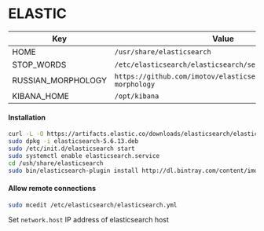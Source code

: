 # ELASTIC
Key | Value
------- | --------
HOME | `/usr/share/elasticsearch`  
STOP_WORDS | `/etc/elasticsearch/elasticsearch/search_stop_words.txt`  
RUSSIAN_MORPHOLOGY | `https://github.com/imotov/elasticsearch-analysis-morphology`  
KIBANA_HOME | `/opt/kibana`
#### Installation
```bash
curl -L -O https://artifacts.elastic.co/downloads/elasticsearch/elasticsearch-5.6.13.deb
sudo dpkg -i elasticsearch-5.6.13.deb
sudo /etc/init.d/elasticsearch start
sudo systemctl enable elasticsearch.service
cd /ush/share/elasticsearch
sudo bin/elasticsearch-plugin install http://dl.bintray.com/content/imotov/elasticsearch-plugins/org/elasticsearch/elasticsearch-analysis-morphology/5.6.13/elasticsearch-analysis-morphology-5.6.13.zip
```
#### Allow remote connections
```bash
sudo mcedit /etc/elasticsearch/elasticsearch.yml
```
Set `network.host` IP address of elasticsearch host